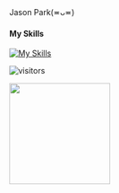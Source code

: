 #
Jason Park(≖ᴗ≖)
#### My Skills
[![My Skills](https://skillicons.dev/icons?i=html,css,github,java,tailwind,eclipse,electron)](https://skillicons.dev)

![visitors](https://visitor-badge.glitch.me/badge?page_id=jas1106.visitor-badge)

<img height="180em" 
src="https://github-readme-stats.vercel.app/apiusername=jas1106&show_icons=true&hide_border=true&&count_private=true&include_all_commits=true" />
<!--
**jas1106/jas1106** is a ✨ _special_ ✨ repository because its `README.md` (this file) appears on your GitHub profile.

Here are some ideas to get you started:

- 🔭 I’m currently working on ...
- 🌱 I’m currently learning ...
- 👯 I’m looking to collaborate on ...
- 🤔 I’m looking for help with ...
- 💬 Ask me about ...
- 📫 How to reach me: ...
- 😄 Pronouns: ...
- ⚡ Fun fact: ...
-->

